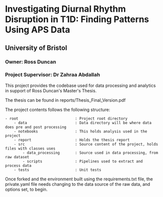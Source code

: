 # Investigating Diurnal Rhythm Disruption in T1D: Finding Patterns Using APS Data

## University of Bristol
### Owner: Ross Duncan
### Project Supervisor: Dr Zahraa Abdallah

This project provides the codebase used for data processing and analytics in support of Ross Duncan's Master's Thesis.

The thesis can be found in reports/Thesis_Final_Version.pdf

The project contents follows the following structure:

    - root                          : Project root directory  
        - data                      : Data directory will be where data does pre and post processing
        - notebooks                 : This holds analysis used in the project
        - report                    : Holds the thesis report
        - src                       : Source content of the project, holds files with classes uses
            - data_processing       : Source used in data processing, from raw dataset
            - scripts               : Pipelines used to extract and process data
        - tests                     : Unit tests

Once forked and the environment built using the requirements.txt file, the private.yaml file needs changing to the data source of the raw data, and options set, to begin.
